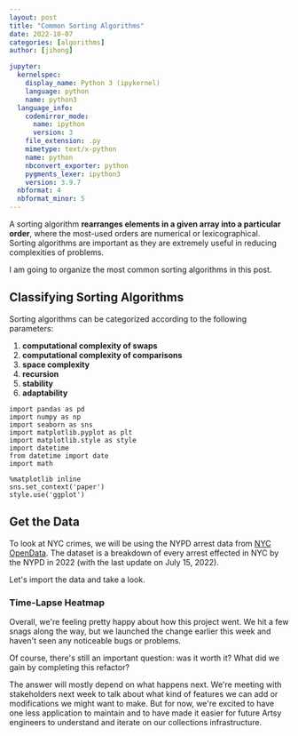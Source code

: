 ```yaml
---
layout: post
title: "Common Sorting Algorithms"
date: 2022-10-07
categories: [algorithms]
author: [jihong]

jupyter:
  kernelspec:
    display_name: Python 3 (ipykernel)
    language: python
    name: python3
  language_info:
    codemirror_mode:
      name: ipython
      version: 3
    file_extension: .py
    mimetype: text/x-python
    name: python
    nbconvert_exporter: python
    pygments_lexer: ipython3
    version: 3.9.7
  nbformat: 4
  nbformat_minor: 5
---
```


A sorting algorithm **rearranges elements in a given array into a particular order**, where the most-used orders are numerical or lexicographical. Sorting algorithms are important as they are extremely useful in reducing complexities of problems.

I am going to organize the most common sorting algorithms in this post.

<!-- more -->

## Classifying Sorting Algorithms

Sorting algorithms can be categorized according to the following parameters:

1. **computational complexity of swaps**
2. **computational complexity of comparisons**
3. **space complexity**
4. **recursion**
5. **stability**
6. **adaptability**

``` {.python}
import pandas as pd
import numpy as np
import seaborn as sns
import matplotlib.pyplot as plt
import matplotlib.style as style
import datetime
from datetime import date
import math

%matplotlib inline
sns.set_context('paper')
style.use('ggplot')
```

## Get the Data

To look at NYC crimes, we will be using the NYPD arrest data from [NYC
OpenData](https://data.cityofnewyork.us/Public-Safety/NYPD-Arrest-Data-Year-to-Date-/uip8-fykc).
The dataset is a breakdown of every arrest effected in NYC by the NYPD
in 2022 (with the last update on July 15, 2022).

Let\'s import the data and take a look.

### Time-Lapse Heatmap

Overall, we're feeling pretty happy about how this project went. We hit a few snags along the way, but we launched
the change earlier this week and haven't seen any noticeable bugs or problems.

Of course, there's still an important question: was it worth it? What did we gain by completing this refactor?

The answer will mostly depend on what happens next. We're meeting with stakeholders next week to talk about what
kind of features we can add or modifications we might want to make. But for now, we're excited to have one less
application to maintain and to have made it easier for future Artsy engineers to understand and iterate on our
collections infrastructure.
